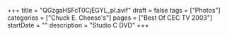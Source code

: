 +++
title = "QGzgaHSFcT0CjEGYL_pI.avif"
draft = false
tags = ["Photos"]
categories = ["Chuck E. Cheese's"]
pages = ["Best Of CEC TV 2003"]
startDate = ""
description = "Studio C DVD"
+++
